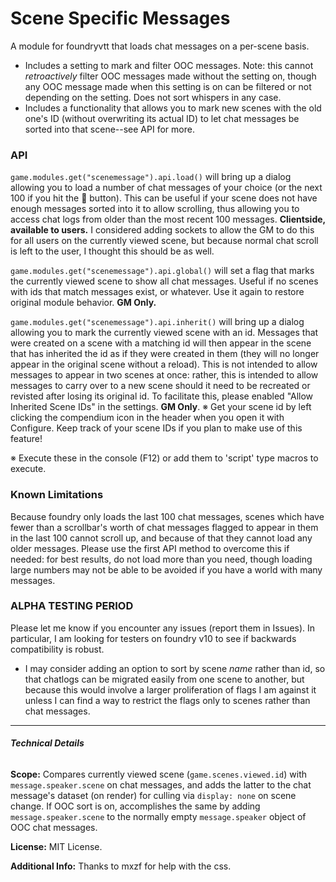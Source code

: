 # Scene Specific Messages
A module for foundryvtt that loads chat messages on a per-scene basis.
- Includes a setting to mark and filter OOC messages. Note: this cannot *retroactively* filter OOC messages made without the setting on, though any OOC message made when this setting is on can be filtered or not depending on the setting. Does not sort whispers in any case.
- Includes a functionality that allows you to mark new scenes with the old one's ID (without overwriting its actual ID) to let chat messages be sorted into that scene--see API for more.

### API
`game.modules.get("scenemessage").api.load()` will bring up a dialog allowing you to load a number of chat messages of your choice (or the next 100 if you hit the :100: button). This can be useful if your scene does not have enough messages sorted into it to allow scrolling, thus allowing you to access chat logs from older than the most recent 100 messages. **Clientside, available to users.** I considered adding sockets to allow the GM to do this for all users on the currently viewed scene, but because normal chat scroll is left to the user, I thought this should be as well.

`game.modules.get("scenemessage").api.global()` will set a flag that marks the currently viewed scene to show all chat messages. Useful if no scenes with ids that match messages exist, or whatever. Use it again to restore original module behavior. **GM Only.**

`game.modules.get("scenemessage").api.inherit()` will bring up a dialog allowing you to mark the currently viewed scene with an id. Messages that were created on a scene with a matching id will then appear in the scene that has inherited the id as if they were created in them (they will no longer appear in the original scene without a reload). This is not intended to allow messages to appear in two scenes at once: rather, this is intended to allow messages to carry over to a new scene should it need to be recreated or revisted after losing its original id. To facilitate this, please enabled "Allow Inherited Scene IDs" in the settings. **GM Only**.
※ Get your scene id by left clicking the compendium icon in the header when you open it with Configure. Keep track of your scene IDs if you plan to make use of this feature!

※ Execute these in the console (F12) or add them to 'script' type macros to execute.

### Known Limitations
Because foundry only loads the last 100 chat messages, scenes which have fewer than a scrollbar's worth of chat messages flagged to appear in them in the last 100 cannot scroll up, and because of that they cannot load any older messages. Please use the first API method to overcome this if needed: for best results, do not load more than you need, though loading large numbers may not be able to be avoided if you have a world with many messages.

### ALPHA TESTING PERIOD
Please let me know if you encounter any issues (report them in Issues). In particular, I am looking for testers on foundry v10 to see if backwards compatibility is robust.
- I may consider adding an option to sort by scene *name* rather than id, so that chatlogs can be migrated easily from one scene to another, but because this would involve a larger proliferation of flags I am against it unless I can find a way to restrict the flags only to scenes rather than chat messages.
___
###### **Technical Details**

**Scope:** Compares currently viewed scene (`game.scenes.viewed.id`) with `message.speaker.scene` on chat messages, and adds the latter to the chat message's dataset (on render) for culling via `display: none` on scene change. If OOC sort is on, accomplishes the same by adding `message.speaker.scene` to the normally empty `message.speaker` object of OOC chat messages.

**License:** MIT License.

**Additional Info:** Thanks to mxzf for help with the css.